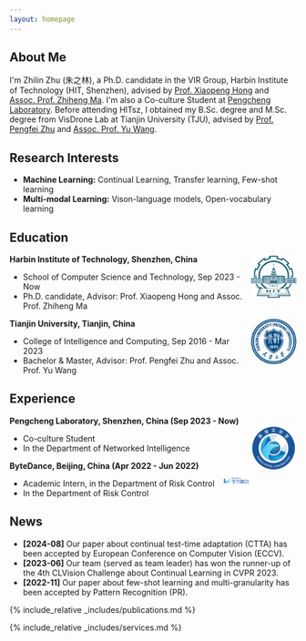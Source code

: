 ```yaml
---
layout: homepage
---
```


## About Me

I'm Zhilin Zhu (朱之林), a Ph.D. candidate in the VIR Group, Harbin Institute of Technology (HIT, Shenzhen), advised by [Prof. Xiaopeng Hong](https://homepage.hit.edu.cn/hongxiaopeng) and [Assoc. Prof. Zhiheng Ma](https://scholar.google.com/citations?user=y6ijVukAAAAJ&hl=en). I'm also a Co-culture Student at [Pengcheng Laboratory](https://www.pcl.ac.cn/). Before attending HITsz, I obtained my B.Sc. degree and M.Sc. degree from VisDrone Lab at Tianjin University (TJU), advised by [Prof. Pengfei Zhu](http://aiskyeye.com/) and [Assoc. Prof. Yu Wang](https://wangyutju.github.io/). 

## Research Interests

- **Machine Learning:** Continual Learning, Transfer learning, Few-shot learning
- **Multi-modal Learning:** Vison-language models, Open-vocabulary learning

## Education

<div align="left">
        <strong> Harbin Institute of Technology, Shenzhen, China</strong>
          <a target="_blank" rel="external">
            <img border="0" src="assets/img/hit_logo.jpg" align="right" width="80" height="80">
          </a> 
        <ul>
        <li>School of Computer Science and Technology, Sep 2023 - Now </li>
        <li>
          Ph.D. candidate, Advisor: Prof. Xiaopeng Hong and Assoc. Prof. Zhiheng Ma</li>
      </ul>      
      </div>

<div align="left">
        <strong> Tianjin University, Tianjin, China</strong>
          <a target="_blank" rel="external">
            <img border="0" src="assets/img/tju_logo.jpg" align="right" width="80" height="80">
          </a> 
        <ul>
        <li>College of Intelligence and Computing, Sep 2016 - Mar 2023 </li>
        <li>
          Bachelor & Master, Advisor: Prof. Pengfei Zhu and Assoc. Prof. Yu Wang</li>
      </ul>      
      </div>

## Experience
<div align="left">
        <strong> Pengcheng Laboratory, Shenzhen, China  (Sep 2023 - Now) </strong>
          <a target="_blank" rel="external">
            <img border="0" src="assets/img/pcl_logo.jpg" align="right" width="80" height="80">
          </a> 
        <ul>
        <li>
          Co-culture Student </li>
        <li>
          In the Department of Networked Intelligence </li>
      </ul>      
      </div>   

<div align="left">
        <strong> ByteDance, Beijing, China  (Apr 2022 - Jun 2022) </strong>
          <a target="_blank" rel="external">
            <img border="0" src="assets/img/bytedance_logo.jpg" align="right" height="35">
          </a> 
        <ul>
        <li>
          Academic Intern, in the Department of Risk Control  </li>
        <li> In the Department of Risk Control  </li>
      </ul>      
      </div>
      
## News

- **[2024-08]** Our paper about continual test-time adaptation (CTTA) has been accepted by European Conference on Computer Vision (ECCV).
- **[2023-06]** Our team (served as team leader) has won the runner-up of the 4th CLVision Challenge about Continual Learning in CVPR 2023.
- **[2022-11]** Our paper about few-shot learning and multi-granularity has been accepted by Pattern Recognition (PR).
  
{% include_relative _includes/publications.md %}

{% include_relative _includes/services.md %}
